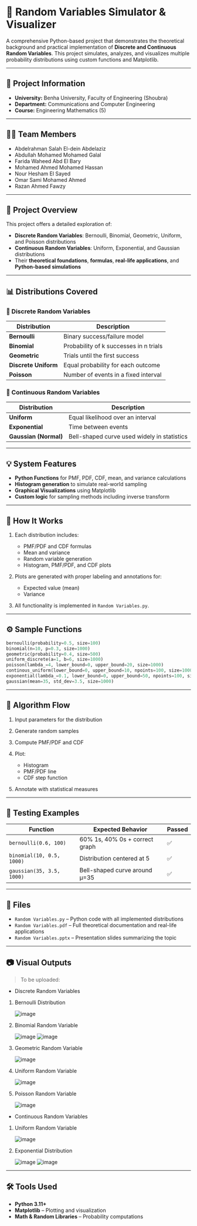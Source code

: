 # 🎲 Random Variables Simulator & Visualizer

A comprehensive Python-based project that demonstrates the theoretical background and practical implementation of **Discrete and Continuous Random Variables**. This project simulates, analyzes, and visualizes multiple probability distributions using custom functions and Matplotlib.

---

## 🏫 Project Information

* **University:** Benha University, Faculty of Engineering (Shoubra)  
* **Department:** Communications and Computer Engineering  
* **Course:** Engineering Mathematics (5)  

---

## 👩‍💻 Team Members

* Abdelrahman Salah El-dein Abdelaziz  
* Abdullah Mohamed Mohamed Galal  
* Farida Waheed Abd El Bary  
* Mohamed Ahmed Mohamed Hassan  
* Nour Hesham El Sayed  
* Omar Sami Mohamed Ahmed  
* Razan Ahmed Fawzy  

---

## 📌 Project Overview

This project offers a detailed exploration of:

- **Discrete Random Variables**: Bernoulli, Binomial, Geometric, Uniform, and Poisson distributions
- **Continuous Random Variables**: Uniform, Exponential, and Gaussian distributions
- Their **theoretical foundations**, **formulas**, **real-life applications**, and **Python-based simulations**

---

## 📊 Distributions Covered

### 📘 Discrete Random Variables

| Distribution | Description |
|--------------|-------------|
| **Bernoulli** | Binary success/failure model |
| **Binomial**  | Probability of k successes in n trials |
| **Geometric** | Trials until the first success |
| **Discrete Uniform** | Equal probability for each outcome |
| **Poisson**   | Number of events in a fixed interval |

### 📗 Continuous Random Variables

| Distribution | Description |
|--------------|-------------|
| **Uniform**  | Equal likelihood over an interval |
| **Exponential** | Time between events |
| **Gaussian (Normal)** | Bell-shaped curve used widely in statistics |

---

## 💡 System Features

* **Python Functions** for PMF, PDF, CDF, mean, and variance calculations
* **Histogram generation** to simulate real-world sampling
* **Graphical Visualizations** using Matplotlib
* **Custom logic** for sampling methods including inverse transform

---

## 🧾 How It Works

1. Each distribution includes:
   - PMF/PDF and CDF formulas
   - Mean and variance
   - Random variable generation
   - Histogram, PMF/PDF, and CDF plots

2. Plots are generated with proper labeling and annotations for:
   - Expected value (mean)
   - Variance

3. All functionality is implemented in `Random Variables.py`.

---

## ⚙️ Sample Functions

```python
bernoulli(probability=0.5, size=100)
binomial(n=10, p=0.3, size=1000)
geometric(probability=0.4, size=500)
uniform_discrete(a=1, b=6, size=1000)
poisson(lambda_=4, lower_bound=0, upper_bound=20, size=1000)
continous_uniform(lower_bound=0, upper_bound=10, npoints=100, size=1000)
exponential(lambda_=0.1, lower_bound=0, upper_bound=50, npoints=100, size=1000)
gaussian(mean=35, std_dev=3.5, size=1000)
````

---

## 📐 Algorithm Flow

1. Input parameters for the distribution
2. Generate random samples
3. Compute PMF/PDF and CDF
4. Plot:

   * Histogram
   * PMF/PDF line
   * CDF step function
5. Annotate with statistical measures

---

## 🧪 Testing Examples

| Function                  | Expected Behavior              | Passed |
| ------------------------- | ------------------------------ | ------ |
| `bernoulli(0.6, 100)`     | 60% 1s, 40% 0s + correct graph | ✅      |
| `binomial(10, 0.5, 1000)` | Distribution centered at 5     | ✅      |
| `gaussian(35, 3.5, 1000)` | Bell-shaped curve around µ=35  | ✅      |

---

## 💾 Files

* `Random Variables.py` – Python code with all implemented distributions
* `Random Variables.pdf` – Full theoretical documentation and real-life applications
* `Random Variables.pptx` – Presentation slides summarizing the topic

---

## 📷 Visual Outputs

> To be uploaded:

* Discrete Random Variables 
1. Bernoulli Distribution
   
   ![image](https://github.com/user-attachments/assets/ed9d6146-3e81-4c27-882c-c67d85f7621c)
2. Binomial Random Variable
   
   ![image](https://github.com/user-attachments/assets/b069a4c3-d1c6-415e-9867-d7d58facc155)
   ![image](https://github.com/user-attachments/assets/6db58b1c-48f4-492e-a8fb-eae694e889b4)
3. Geometric Random Variable
   
   ![image](https://github.com/user-attachments/assets/529dd808-9b0f-4174-9ce3-0faff5e4eb76)
4. Uniform Random Variable
   
   ![image](https://github.com/user-attachments/assets/b091c91d-c532-4bd2-a20e-5019761dc84c)
5. Poisson Random Variable
    
   ![image](https://github.com/user-attachments/assets/81c111eb-a1a3-4486-bd1f-7a7c1b903063)
* Continuous Random Variables 
1. Uniform Random Variable
   
   ![image](https://github.com/user-attachments/assets/6d538893-78eb-4aa6-ad27-a3bcdf45307d)
2. Exponential Distribution
   
   ![image](https://github.com/user-attachments/assets/f791612c-5877-4030-9341-39c46c5a5ca6)
   ![image](https://github.com/user-attachments/assets/37210260-60ab-49b4-868b-1204c3556d9e)

---

## 🛠 Tools Used

* **Python 3.11+**
* **Matplotlib** – Plotting and visualization
* **Math & Random Libraries** – Probability computations

